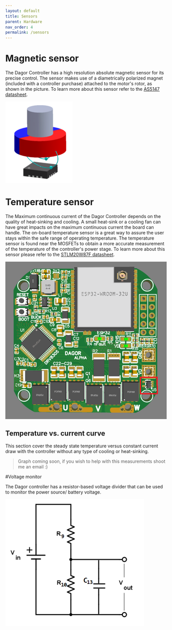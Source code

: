 ```yaml
---
layout: default
title: Sensors
parent: Hardware
nav_order: 4
permalink: /sensors
---
```


# Magnetic sensor

The Dagor Controller has a high resolution absolute magnetic sensor for its precise control. The sensor makes use of a diametrically polarized magnet (included with a controller purchase) attached to the motor's rotor, as shown in the picture. To learn more about this sensor refer to the [AS5147 datasheet](https://ams.com/documents/20143/36005/AS5147_DS000307_2-00.pdf).

![AS5147](Images/Magnet.PNG)

# Temperature sensor

The Maximum continuous current of the Dagor Controller depends on the quality of heat-sinking and cooling. A small heat-sink or a cooling fan can have great impacts on the maximum continuous current the board can handle. The on-board temperature sensor is a great way to assure the user stays within the safe range of operating temperature. The temperature sensor is found near the MOSFETs to obtain a more accurate measurement of the temperature of the controller's power stage. To learn more about this sensor please refer to the [STLM20W87F datasheet](https://datasheet.lcsc.com/szlcsc/1810010411_STMicroelectronics-STLM20W87F_C129796.pdf).

![temp_sensor_dagor](Images/temp_sensor_dagor.png)

## Temperature vs. current curve

This section cover the steady state temperature versus constant current draw with the controller without any type of cooling or heat-sinking.

>Graph coming soon, if you wish to help with this measurements shoot me an email :)

#Voltage monitor

The Dagor controller has a resistor-based voltage divider that can be used to monitor the power source/ battery voltage.

![volt_monitor](Images/volt_monitor.png)
